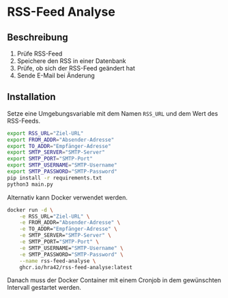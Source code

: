 # RSS-Feed Analyse

## Beschreibung
1. Prüfe RSS-Feed
2. Speichere den RSS in einer Datenbank
3. Prüfe, ob sich der RSS-Feed geändert hat
4. Sende E-Mail bei Änderung

## Installation
Setze eine Umgebungsvariable mit dem Namen `RSS_URL` und dem Wert des RSS-Feeds.

```bash
export RSS_URL="Ziel-URL"
export FROM_ADDR="Absender-Adresse"
export TO_ADDR="Empfänger-Adresse"
export SMTP_SERVER="SMTP-Server"
export SMTP_PORT="SMTP-Port"
export SMTP_USERNAME="SMTP-Username"
export SMTP_PASSWORD="SMTP-Password"
pip install -r requirements.txt
python3 main.py
```

Alternativ kann Docker verwendet werden.

```bash
docker run -d \
    -e RSS_URL="Ziel-URL" \
    -e FROM_ADDR="Absender-Adresse" \
    -e TO_ADDR="Empfänger-Adresse" \
    -e SMTP_SERVER="SMTP-Server" \
    -e SMTP_PORT="SMTP-Port" \
    -e SMTP_USERNAME="SMTP-Username" \
    -e SMTP_PASSWORD="SMTP-Password" \
    --name rss-feed-analyse \
    ghcr.io/hra42/rss-feed-analyse:latest
```

Danach muss der Docker Container mit einem Cronjob in dem gewünschten Intervall gestartet werden.